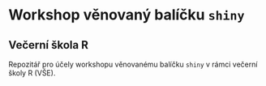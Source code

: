 # Workshop věnovaný balíčku `shiny`

## Večerní škola R

Repozitář pro účely workshopu věnovanému balíčku `shiny` v rámci večerní školy R (VŠE).

